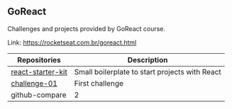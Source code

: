## GoReact

Challenges and projects provided by GoReact course.

Link: https://rocketseat.com.br/goreact.html

Repositories | Description
--- | ---
[react-starter-kit](https://github.com/kelciocajueiro/GoReact/tree/master/react-starter-kit) | Small boilerplate to start projects with React
[challenge-01](https://github.com/kelciocajueiro/GoReact/tree/master/challenge-01) | First challenge
github-compare | 2
